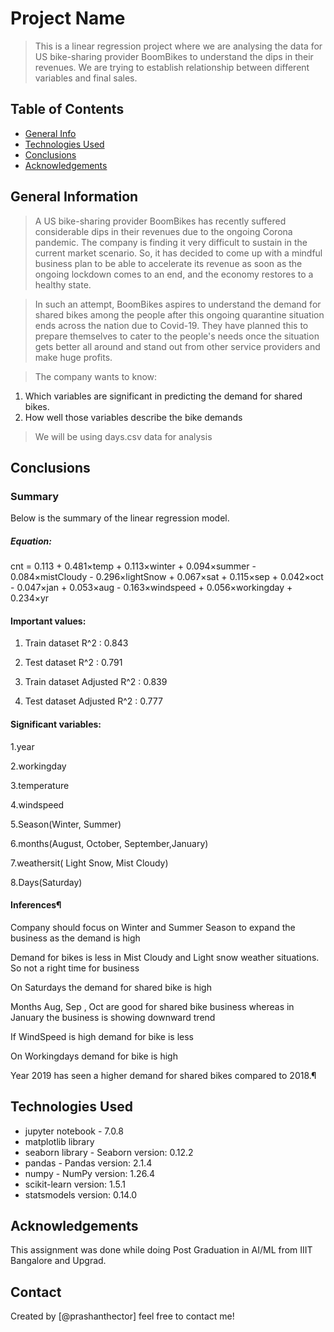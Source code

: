 # Project Name
> This is a linear regression project where we are analysing the data for US bike-sharing provider BoomBikes to understand the dips in their revenues. We are trying to establish relationship between different variables and final sales.


## Table of Contents
* [General Info](#general-information)
* [Technologies Used](#technologies-used)
* [Conclusions](#conclusions)
* [Acknowledgements](#acknowledgements)

<!-- You can include any other section that is pertinent to your problem -->

## General Information
> A US bike-sharing provider BoomBikes has recently suffered considerable dips in their revenues due to the ongoing Corona pandemic. The company is finding it very difficult to sustain in the current market scenario. So, it has decided to come up with a mindful business plan to be able to accelerate its revenue as soon as the ongoing lockdown comes to an end, and the economy restores to a healthy state.

> In such an attempt, BoomBikes aspires to understand the demand for shared bikes among the people after this ongoing quarantine situation ends across the nation due to Covid-19. They have planned this to prepare themselves to cater to the people's needs once the situation gets better all around and stand out from other service providers and make huge profits.

> The company wants to know:
1) Which variables are significant in predicting the demand for shared bikes.
2) How well those variables describe the bike demands

> We will be using days.csv data for analysis 

## Conclusions
### Summary

Below is the summary of the linear regression model.

##### Equation: 

cnt = 0.113 + 0.481×temp + 0.113×winter + 0.094×summer - 0.084×mistCloudy - 0.296×lightSnow + 0.067×sat + 0.115×sep + 0.042×oct - 0.047×jan + 0.053×aug - 0.163×windspeed + 0.056×workingday + 0.234×yr

#### Important values:
1. Train dataset R^2 : 0.843
   
2. Test dataset R^2 : 0.791
   
3. Train dataset Adjusted R^2 : 0.839
   
4. Test dataset Adjusted R^2 : 0.777
   
#### Significant variables:
1.year

2.workingday

3.temperature

4.windspeed

5.Season(Winter, Summer)

6.months(August, October, September,January)

7.weathersit( Light Snow, Mist Cloudy)

8.Days(Saturday)

#### Inferences¶
Company should focus on Winter and Summer Season to expand the business as the demand is high

Demand for bikes is less in Mist Cloudy and Light snow weather situations. So not a right time for business

On Saturdays the demand for shared bike is high

Months Aug, Sep , Oct are good for shared bike business whereas in January the business is showing downward trend

If WindSpeed is high demand for bike is less

On Workingdays demand for bike is high

Year 2019 has seen a higher demand for shared bikes compared to 2018.¶


## Technologies Used
- jupyter notebook - 7.0.8
- matplotlib library
- seaborn library - Seaborn version: 0.12.2
- pandas - Pandas version: 2.1.4
- numpy - NumPy version: 1.26.4
- scikit-learn version: 1.5.1
- statsmodels version: 0.14.0

## Acknowledgements
This assignment was done while doing Post Graduation in AI/ML from IIIT Bangalore and Upgrad.


## Contact
Created by [@prashanthector] feel free to contact me!


<!-- Optional -->
<!-- ## License -->
<!-- This project is open source and available under the [... License](). -->

<!-- You don't have to include all sections - just the one's relevant to your project -->
